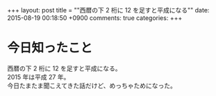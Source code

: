 +++
layout: post
title = ""西暦の下 2 桁に 12 を足すと平成になる""
date: 2015-08-19 00:18:50 +0900
comments: true
categories: 
+++

今日知ったこと
===
西暦の下 2 桁に 12 を足すと平成になる。  
2015 年は平成 27 年。  
今日たまたま聞こえてきた話だけど、めっちゃためになった。
